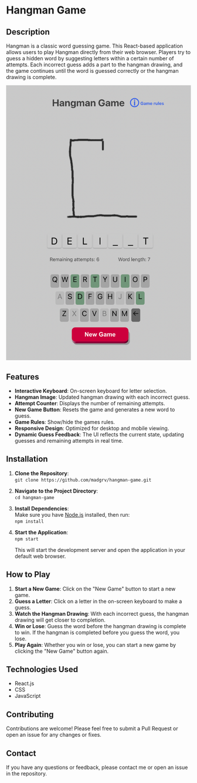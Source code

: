 # Hangman Game

## Description

Hangman is a classic word guessing game. This React-based application allows users to play Hangman directly from their web browser. Players try to guess a hidden word by suggesting letters within a certain number of attempts. Each incorrect guess adds a part to the hangman drawing, and the game continues until the word is guessed correctly or the hangman drawing is complete.

![Hangman game screenshot.png](./hangman-game/public/Hangman-screenshot.png)

## Features

- **Interactive Keyboard**: On-screen keyboard for letter selection.
- **Hangman Image**: Updated hangman drawing with each incorrect guess.
- **Attempt Counter**: Displays the number of remaining attempts.
- **New Game Button**: Resets the game and generates a new word to guess.
- **Game Rules**: Show/hide the games rules.
- **Responsive Design**: Optimized for desktop and mobile viewing.
- **Dynamic Guess Feedback**: The UI reflects the current state, updating guesses and remaining attempts in real time.

## Installation

1. **Clone the Repository**:  
   `git clone https://github.com/madgrv/hangman-game.git`

2. **Navigate to the Project Directory**:  
   `cd hangman-game`

3. **Install Dependencies**:  
   Make sure you have [Node.js](https://nodejs.org/) installed, then run:  
   `npm install`

4. **Start the Application**:  
   `npm start`

   This will start the development server and open the application in your default web browser.

## How to Play

1. **Start a New Game**: Click on the "New Game" button to start a new game.
2. **Guess a Letter**: Click on a letter in the on-screen keyboard to make a guess.
3. **Watch the Hangman Drawing**: With each incorrect guess, the hangman drawing will get closer to completion.
4. **Win or Lose**: Guess the word before the hangman drawing is complete to win. If the hangman is completed before you guess the word, you lose.
5. **Play Again**: Whether you win or lose, you can start a new game by clicking the "New Game" button again.

## Technologies Used

- React.js
- CSS
- JavaScript

## Contributing

Contributions are welcome! Please feel free to submit a Pull Request or open an issue for any changes or fixes.

## Contact

If you have any questions or feedback, please contact me or open an issue in the repository.
